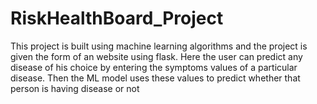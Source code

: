 # RiskHealthBoard_Project

This project is built using machine learning algorithms and the project is given the form of an website using flask. Here the user can predict any disease of his choice by entering the symptoms values of a particular disease. Then the ML model uses these values to predict whether that person is having disease or not
